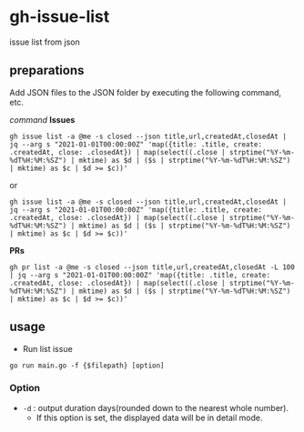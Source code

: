 # gh-issue-list
issue list from json

## preparations

Add JSON files to the JSON folder by executing the following command, etc.

_command_
**Issues**

```
gh issue list -a @me -s closed --json title,url,createdAt,closedAt | jq --arg s "2021-01-01T00:00:00Z" 'map({title: .title, create: .createdAt, close: .closedAt}) | map(select((.close | strptime("%Y-%m-%dT%H:%M:%SZ") | mktime) as $d | ($s | strptime("%Y-%m-%dT%H:%M:%SZ") | mktime) as $c | $d >= $c))'
```
or
```
gh issue list -a @me -s closed --json title,url,createdAt,closedAt | jq --arg s "2021-01-01T00:00:00Z" 'map({title: .title, create: .createdAt, close: .closedAt}) | map(select((.close | strptime("%Y-%m-%dT%H:%M:%SZ") | mktime) as $d | ($s | strptime("%Y-%m-%dT%H:%M:%SZ") | mktime) as $c | $d >= $c))'
```

**PRs**
```
gh pr list -a @me -s closed --json title,url,createdAt,closedAt -L 100 | jq --arg s "2021-01-01T00:00:00Z" 'map({title: .title, create: .createdAt, close: .closedAt}) | map(select((.close | strptime("%Y-%m-%dT%H:%M:%SZ") | mktime) as $d | ($s | strptime("%Y-%m-%dT%H:%M:%SZ") | mktime) as $c | $d >= $c))'
```

## usage

- Run list issue

`go run main.go -f {$filepath} [option]`

### Option

- `-d` : output duration days(rounded down to the nearest whole number).
    - If this option is set, the displayed data will be in detail mode.
